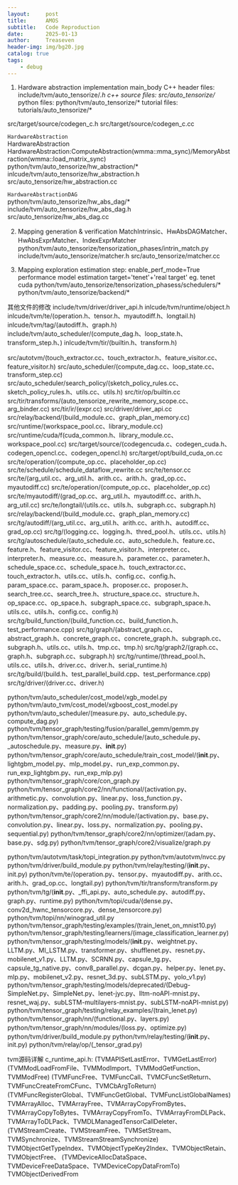 ```yaml
---
layout:     post
title:      AMOS
subtitle:   Code Reproduction
date:       2025-01-13
author:     Treaseven
header-img: img/bg20.jpg
catalog: true
tags:
    - debug
---
```


1. Hardware abstraction implementation
main_body
C++ header files: include/tvm/auto_tensorize/*.h
c++ source files: src/auto_tensorize/*
python files: python/tvm/auto_tensorize/*
tutorial files: tutorials/auto_tensorize/*

src/target/source/codegen_c.h
src/target/source/codegen_c.cc

```HardwareAbstraction```<br>
HardwareAbstraction  HardwareAbstraction:ComputeAbstraction(wmma::mma_sync)/MemoryAbstraction(wmma::load_matrix_sync)<br>
python/tvm/auto_tensorize/hw_abstraction/* <br>
inlcude/tvm/auto_tensorize/hw_abstraction.h     src/auto_tensorize/hw_abstraction.cc<br>

```HardwareAbstractionDAG```<br>
python/tvm/auto_tensorize/hw_abs_dag/*
include/tvm/auto_tensorize/hw_abs_dag.h     src/auto_tensorize/hw_abs_dag.cc


2. Mapping generation & verification
MatchIntrinsic、HwAbsDAGMatcher、HwAbsExprMatcher、IndexExprMatcher
python/tvm/auto_tensorize/tensorization_phases/intrin_match.py
include/tvm/auto_tensorize/matcher.h        src/auto_tensorize/matcher.cc

3. Mapping exploration
estimation step:
enable_perf_mode=True
performance model estimation
target='tenet'+'real target' eg. tenet cuda
python/tvm/auto_tensorize/tensorization_phasess/schedulers/*
python/tvm/auto_tensorize/backend/*   



其他文件的修改
include/tvm/driver/driver_api.h
inlcude/tvm/runtime/object.h    inlcude/tvm/te/(operation.h、tensor.h、myautodiff.h、longtail.h)      inlcude/tvm/tag/(autodiff.h、graph.h)
include/tvm/auto_scheduler/(compute_dag.h、loop_state.h、transform_step.h、)
inlcude/tvm/tir/(builtin.h、transform.h)

src/autotvm/(touch_extractor.cc、touch_extractor.h、feature_visitor.cc、feature_visitor.h)
src/auto_scheduler/(compute_dag.cc、loop_state.cc、transform_step.cc)  src/auto_scheduler/search_policy/(sketch_policy_rules.cc、sketch_policy_rules.h、utils.cc、utils.h)
src/tir/op/builtin.cc       src/tir/transforms/(auto_tensorize_rewrite_memory_scope.cc、arg_binder.cc)
src/tir/ir/(expr.cc)
src/driver/driver_api.cc       src/relay/backend/(build_module.cc、graph_plan_memory.cc)    src/runtime/(workspace_pool.cc、library_module.cc)
src/runtime/cuda/f(cuda_common.h、library_module.cc、workspace_pool.cc)
src/target/source/(codegencuda.c、codegen_cuda.h、codegen_opencl.cc、codegen_opencl.h)      src/target/opt/build_cuda_on.cc
src/te/operation/(compute_op.cc、placeholder_op.cc)     src/te/schedule/schedule_dataflow_rewrite.cc    src/te/tensor.cc
src/te/(arg_util.cc、arg_util.h、arith.cc、arith.h、grad_op.cc、myautodiff.cc)          src/te/operation/(compute_op.cc、placeholder_op.cc)
src/te/myautodiff/(grad_op.cc、arg_util.h、myautodiff.cc、arith.h、arg_util.cc)
src/te/longtail/(utils.cc、utils.h、subgraph.cc、subgraph.h)
src/relay/backend/(build_module.cc、graph_plan_memory.cc)
src/tg/autodiff/(arg_util.cc、arg_util.h、arith.cc、arith.h、autodiff.cc、grad_op.cc)   src/tg/(logging.cc、logging.h、thred_pool.h、utils.cc、utils.h)
src/tg/autoschedule/(auto_schedule.cc、auto_schedule.h、feature.cc、feature.h、feature_visitor.cc、feature_visitor.h、interpreter.cc、interpreter.h、measure.cc、measure.h、parameter.cc、parameter.h、schedule_space.cc、schedule_space.h、touch_extractor.cc、touch_extractor.h、utils.cc、utils.h、config.cc、config.h、param_space.cc、param_space.h、proposer.cc、proposer.h、search_tree.cc、search_tree.h、structure_space.cc、structure.h、op_space.cc、op_space.h、subgraph_space.cc、subgraph_space.h、utils.cc、utils.h、config.cc、config.h)
src/tg/build_function/(build_function.cc、build_function.h、test_performance.cpp)     src/tg/graph/(abstract_graph.cc、abstract_graph.h、concrete_graph.cc、concrete_graph.h、subgraph.cc、subgraph.h、utils.cc、utils.h、tmp.cc、tmp.h)
src/tg/graph2/(graph.cc、graph.h、subgraph.cc、subgraph.h)      src/tg/runtime/(thread_pool.h、utils.cc、utils.h、driver.cc、driver.h、serial_runtime.h)       src/tg/build/(build.h、test_parallel_build.cpp、test_performance.cpp)
src/tg/driver/(driver.cc、driver.h)

python/tvm/auto_scheduler/cost_model/xgb_model.py
python/tvm/auto_tvm/cost_model/xgboost_cost_model.py
python/tvm/auto_scheduler/(measure.py、auto_schedule.py、compute_dag.py)
python/tvm/tensor_graph/testing/fusion/parallel_gemm/gemm.py
python/tvm/tensor_graph/core/auto_schedule/(auto_schedule.py、_autoschedule.py、measure.py、__init__.py)
python/tvm/tensor_graph/core/auto_schedule/train_cost_model/(__init__.py、lightgbm_model.py、mlp_model.py、run_exp_common.py、run_exp_lightgbm.py、run_exp_mlp.py)
python/tvm/tensor_graph/core/con_graph.py
python/tvm/tensor_graph/core2/nn/functional/(activation.py、arithmetic.py、convolution.py、linear.py、loss_function.py、normalization.py、padding.py、pooling.py、transform.py)
python/tvm/tensor_graph/core2/nn/module/(activation.py、base.py、convolution.py、linear.py、loss.py、normalization.py、pooling.py、sequential.py)
python/tvm/tensor_graph/core2/nn/optimizer/(adam.py、base.py、sdg.py)
python/tvm/tensor_graph/core2/visualize/graph.py

python/tvm/autotvm/task/topi_integration.py         python/tvm/autotvm/nvcc.py      python/tvm/driver/build_module.py
python/tvm/relay/testing/(__init__.py、init.py)     python/tvm/te/(operation.py、tensor.py、myautodiff.py、arith.cc、arith.h、grad_op.cc、longtail.py)     python/tvm/tir/transform/transform.py
python/tvm/tg/(__init__.py、_ffi_api.py、auto_schedule.py、autodiff.py、graph.py、runtime.py)   python/tvm/topi/cuda/(dense.py、conv2d_hwnc_tensorcore.py、dense_tensorcore.py)
python/tvm/topi/nn/winograd_util.py
python/tvm/tensor_graph/testing/examples/(train_lenet_on_mnist10.py)
python/tvm/tensor_graph/testing/learners/(image_classification_learner.py)
python/tvm/tensor_graph/testing/models/(__init__.py、weightnet.py、LLTM.py、MI_LSTM.py、transformer.py、shufflenet.py、resnet.py、mobilenet_v1.py、LLTM.py、SCRNN.py、capsule_tg.py、capsule_tg_native.py、conv8_parallel.py、dcgan.py、helper.py、lenet.py、mlp.py、mobilenet_v2.py、resnet_3d.py、subLSTM.py、yolo_v1.py)
python/tvm/tensor_graph/testing/models/deprecated/(Debug-SimpleNet.py、SimpleNet.py、lenet-jyc.py、lltm-noAPI-mnist.py、resnet_waj.py、subLSTM-multilayers-mnist.py、subLSTM-noAPI-mnist.py)
python/tvm/tensor_graph/testing/relay_examples/(train_lenet.py)
python/tvm/tensor_graph/nn/(functional.py、layers.py)
python/tvm/tensor_graph/nn/modules/(loss.py、optimize.py)
python/tvm/driver/build_module.py
python/tvm/relay/testing/(__init__.py、init.py)         python/tvm/relay/op/(_tensor_grad.py)





tvm源码详解
c_runtime_api.h: 
(TVMAPISetLastError、TVMGetLastError)
(TVMModLoadFromFile、TVMModImport、TVMModGetFunction、TVMModFree)
(TVMFuncFree、TVMFuncCall、TVMCFuncSetReturn、TVMFuncCreateFromCFunc、TVMCbArgToReturn)
(TVMFuncRegisterGlobal、TVMFuncGetGlobal、TVMFuncListGlobalNames)
TVMArrayAlloc、TVMArrayFree、TVMArrayCopyFromBytes、TVMArrayCopyToBytes、TVMArrayCopyFromTo、TVMArrayFromDLPack、TVMArrayToDLPack、TVMDLManagedTensorCallDeleter、(TVMStreamCreate、TVMStreamFree、TVMSetStream、TVMSynchronize、TVMStreamStreamSynchronize)
TVMObjectGetTypeIndex、TVMObjectTypeKey2Index、TVMObjectRetain、TVMObjectFree、
(TVMDeviceAllocDataSpace、TVMDeviceFreeDataSpace、TVMDeviceCopyDataFromTo)
TVMObjectDerivedFrom



